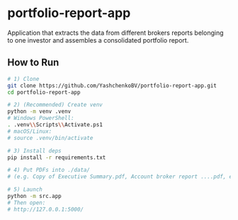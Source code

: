 # portfolio-report-app
Application that extracts the data from different brokers reports belonging to one investor and assembles a consolidated portfolio report.

## How to Run

```bash
# 1) Clone
git clone https://github.com/YashchenkoBV/portfolio-report-app.git
cd portfolio-report-app

# 2) (Recommended) Create venv
python -m venv .venv
# Windows PowerShell:
. .venv\\Scripts\\Activate.ps1
# macOS/Linux:
# source .venv/bin/activate

# 3) Install deps
pip install -r requirements.txt

# 4) Put PDFs into ./data/
# (e.g. Copy of Executive Summary.pdf, Account broker report ....pdf, etc.)

# 5) Launch
python -m src.app
# Then open:
# http://127.0.0.1:5000/
